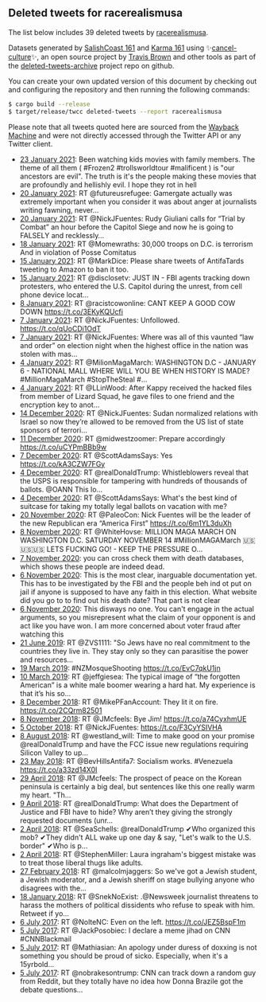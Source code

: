 ## Deleted tweets for racerealismusa

The list below includes 39 deleted tweets by
[racerealismusa](https://twitter.com/racerealismusa).


Datasets generated by [SalishCoast 161](https://twitter.com/SalishCoastA) and [Karma 161](https://twitter.com/KarmaOneSixOne) using ✨[cancel-culture](https://github.com/travisbrown/cancel-culture)✨, an open source project by [Travis Brown](https://twitter.com/travisbrown) and other tools as part of the [deleted-tweets-archive](https://github.com/salcoast/deleted-tweets-archive/) project repo on github.

You can create your own updated version of this document by checking out and configuring the
repository and then running the following commands:

```bash
$ cargo build --release
$ target/release/twcc deleted-tweets --report racerealismusa
```

Please note that all tweets quoted here are sourced from the
[Wayback Machine](https://web.archive.org) and were not directly accessed through the Twitter API or
any Twitter client.

* [23 January 2021](https://web.archive.org/web/20210123052452/https://twitter.com/RaceRealismUSA/status/1352849736479473664): Been watching kids movies with family members. The theme of all them ( #Frozen2   #trollsworldtour   #malificent ) is "our ancestors are evil". The truth is it's the people making these movies that are profoundly and hellishly evil. I hope they rot in hell
* [20 January 2021](https://web.archive.org/web/20210120193245/https://twitter.com/RaceRealismUSA/status/1351975975270150145): RT @futureusrefugee: Gamergate actually was extremely important when you consider it was about anger at journalists writing fawning, never…
* [20 January 2021](https://web.archive.org/web/20210120023314/https://twitter.com/RaceRealismUSA/status/1351719405487607809): RT @NickJFuentes: Rudy Giuliani calls for “Trial by Combat” an hour before the Capitol Siege and now he is going to FALSELY and recklessly…
* [18 January 2021](https://web.archive.org/web/20210118131013/https://twitter.com/RaceRealismUSA/status/1351154931860955140): RT @Momewraths: 30,000 troops on D.C. is terrorism  And in violation of Posse Comitatus
* [15 January 2021](https://web.archive.org/web/20210115031749/https://twitter.com/RaceRealismUSA/status/1349918685926928387): RT @MarkDice: Please share tweets of AntifaTards tweeting to Amazon to ban it too.
* [15 January 2021](https://web.archive.org/web/20210115005907/https://twitter.com/RaceRealismUSA/status/1349883780962643971): RT @disclosetv: JUST IN - FBI agents tracking down protesters, who entered the U.S. Capitol during the unrest, from cell phone device locat…
* [ 8 January 2021](https://web.archive.org/web/20210108041435/https://twitter.com/RaceRealismUSA/status/1347396256663015425): RT @racistcowonline: CANT KEEP A GOOD COW DOWN https://t.co/3EKyKQUcfi
* [ 7 January 2021](https://web.archive.org/web/20210107181636/https://twitter.com/RaceRealismUSA/status/1347245769238130691): RT @NickJFuentes: Unfollowed. https://t.co/qUoCDi1OdT
* [ 7 January 2021](https://web.archive.org/web/20210107001141/https://twitter.com/RaceRealismUSA/status/1346972741044342784): RT @NickJFuentes: Where was all of this vaunted “law and order” on election night when the highest office in the nation was stolen with mas…
* [ 4 January 2021](https://web.archive.org/web/20210104215321/https://twitter.com/RaceRealismUSA/status/1346213152573321217): RT @MilionMagaMarch: WASHINGTON D.C - JANUARY 6 - NATIONAL MALL  WHERE WILL YOU BE WHEN HISTORY IS MADE?  #MillionMagaMarch #StopTheSteal #…
* [ 4 January 2021](https://web.archive.org/web/20210104134126/https://twitter.com/RaceRealismUSA/status/1346089357711708160): RT @LLinWood: After Kappy received the hacked files from member of Lizard Squad, he gave files to one friend and the encryption key to anot…
* [14 December 2020](https://web.archive.org/web/20201214145127/https://twitter.com/RaceRealismUSA/status/1338496832796766208): RT @NickJFuentes: Sudan normalized relations with Israel so now they’re allowed to be removed from the US list of state sponsors of terrori…
* [11 December 2020](https://web.archive.org/web/20201211141355/https://twitter.com/RaceRealismUSA/status/1337400223606444032): RT @midwestzoomer: Prepare accordingly https://t.co/uCYPmBBb9w
* [ 7 December 2020](https://web.archive.org/web/20201207040613/https://twitter.com/RaceRealismUSA/status/1335797739452567554): RT @ScottAdamsSays: Yes https://t.co/kA3CZW7FGy
* [ 4 December 2020](https://web.archive.org/web/20201204142350/https://twitter.com/RaceRealismUSA/status/1334866004179083264): RT @realDonaldTrump: Whistleblowers reveal that the USPS is responsible for tampering with hundreds of thousands of ballots. @OANN  This lo…
* [ 4 December 2020](https://web.archive.org/web/20201204131019/https://twitter.com/RaceRealismUSA/status/1334847503112474626): RT @ScottAdamsSays: What's the best kind of suitcase for taking my totally legal ballots on vacation with me?
* [20 November 2020](https://web.archive.org/web/20201120001327/https://twitter.com/RaceRealismUSA/status/1329578568070942722): RT @PaIeoCon: Nick Fuentes will be the leader of the new Republican era “America First” https://t.co/6m1YL3duXh
* [ 8 November 2020](https://web.archive.org/web/20201108163605/https://twitter.com/RaceRealismUSA/status/1325477201471557632): RT @WhiteHovse: MILLION MAGA MARCH ON WASHINGTON D.C. SATURDAY NOVEMBER 14 #MillionMAGAMarch 🇺🇸🇺🇸🇺🇸  LETS FUCKING GO! - KEEP THE PRESSURE O…
* [ 7 November 2020](https://web.archive.org/web/20201107044430/https://twitter.com/RaceRealismUSA/status/1324935685195898886): you can cross check them with death databases, which shows these people are indeed dead.
* [ 6 November 2020](https://web.archive.org/web/20201106134304/https://twitter.com/RaceRealismUSA/status/1324708766311501827): This is the most clear, inarguable documentation yet. This has to be investigated by the FBI and the people beh ind ot put on jail if anyone is supposed to have any faith in this election.  What website did you go to to find out his death date? That part is not clear
* [ 6 November 2020](https://web.archive.org/web/20201106125241/https://twitter.com/RaceRealismUSA/status/1324696129271963648): This disways no one. You can't engage in the actual arguments, so you misrepresent what the claim of your opponent is and act like you have won. I am more concerned about voter fraud after watching this
* [21 June 2019](https://web.archive.org/web/20190621133704/https://twitter.com/RaceRealismUSA/status/1142063890446073856): RT @ZVS1111: "So Jews have no real commitment to the countries they live in. They stay only so they can parasitise the power and resources…
* [19 March 2019](https://web.archive.org/web/20190319105746/https://twitter.com/RaceRealismUSA/status/1107959341938868225): #NZMosqueShooting https://t.co/EvC7qkU1jn
* [10 March 2019](https://web.archive.org/web/20190310202158/https://twitter.com/RaceRealismUSA/status/1104839836702265344): RT @jeffgiesea: The typical image of “the forgotten American” is a white male boomer wearing a hard hat.  My experience is that it’s his so…
* [ 8 December 2018](https://web.archive.org/web/20181208145613/https://twitter.com/RaceRealismUSA/status/1071418175399579649): RT @MikePFanAccount: They lit it on fire.  https://t.co/2CQrm82501
* [ 8 November 2018](https://web.archive.org/web/20181108034819/https://twitter.com/RaceRealismUSA/status/1060378456888881152): RT @JMcfeels: Bye Jim!  https://t.co/a74CyxhmUE
* [ 5 October 2018](https://web.archive.org/web/20181005232322/https://twitter.com/RaceRealismUSA/status/1048352980477595648): RT @NickJFuentes: https://t.co/F3CyYSIVHA
* [ 8 August 2018](https://web.archive.org/web/20180808034040/https://twitter.com/RaceRealismUSA/status/1027036848064016384): RT @westland_will: Time to make good on your promise @realDonaldTrump and have the FCC issue new regulations requiring Silicon Valley to up…
* [23 May 2018](https://web.archive.org/web/20180523074136/https://twitter.com/RaceRealismUSA/status/999193615288143872): RT @BevHillsAntifa7: Socialism works. #Venezuela https://t.co/a33zd14X0I
* [29 April 2018](https://web.archive.org/web/20180429122717/https://twitter.com/RaceRealismUSA/status/990568201074495488): RT @JMcfeels: The prospect of peace on the Korean peninsula is certainly a big deal, but sentences like this one really warm my heart.  "Th…
* [ 9 April 2018](https://web.archive.org/web/20180409112934/https://twitter.com/RaceRealismUSA/status/983305918891913216): RT @realDonaldTrump: What does the Department of Justice and FBI have to hide? Why aren’t they giving the strongly requested documents (unr…
* [ 2 April 2018](https://web.archive.org/web/20180402130654/https://twitter.com/RaceRealismUSA/status/980793698580606977): RT @SeaSchells: @realDonaldTrump ✔Who organized this mob? ✔They didn't ALL wake up one day &amp; say, "Let's walk to the U.S. border" ✔Who is p…
* [ 2 April 2018](https://web.archive.org/web/20180402125752/https://twitter.com/RaceRealismUSA/status/980791425263722496): RT @StephenMilIer: Laura ingraham's biggest mistake was to treat those liberal thugs like adults.
* [27 February 2018](https://web.archive.org/web/20180227135650/https://twitter.com/RaceRealismUSA/status/968485077293371392): RT @malcolmjaggers: So we've got a Jewish student, a Jewish moderator, and a Jewish sheriff on stage bullying anyone who disagrees with the…
* [18 January 2018](https://web.archive.org/web/20180118083020/https://twitter.com/RaceRealismUSA/status/953907396220522497): RT @SnekNoExist: .@Newsweek journalist threatens to harass the mothers of political dissidents who refuse to speak with him.  Retweet if yo…
* [ 6 July 2017](https://web.archive.org/web/20170706121810/https://twitter.com/RaceRealismUSA/status/882936710719557632): RT @NolteNC: Even on the left. https://t.co/JEZ5BspF1m
* [ 5 July 2017](https://web.archive.org/web/20170705135131/https://twitter.com/RaceRealismUSA/status/882597815163256832): RT @JackPosobiec: I declare a meme jihad on CNN   #CNNBlackmail
* [ 5 July 2017](https://web.archive.org/web/20170705123155/https://twitter.com/RaceRealismUSA/status/882577783154671616): RT @Mathiasian: An apology under duress of doxxing is not something you should be proud of sicko. Especially, when it's a 15yrbold… 
* [ 5 July 2017](https://web.archive.org/web/20170705045140/https://twitter.com/RaceRealismUSA/status/882461957441413121): RT @nobrakesontrump: CNN can track down a random guy from Reddit, but they totally have no idea how Donna Brazile got the debate questions…
